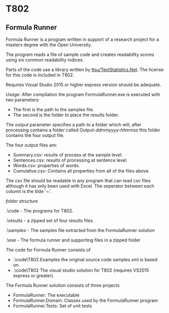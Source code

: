 # T802

## Formula Runner

Formula Runner is a program written in support of a research project for a masters degree with the Open University.

The program reads a file of sample code and creates readabillty scores using six common readability indices.

Parts of the code use a library written by [ttsu/TextStatistics.Net](https://github.com/ttsu/TextStatistics.Net).
The license for this code is included in T802.

Requires Visual Studio 2015 or higher express version should be adequate.

_Usage:_
After compilation the program FormulaRunner.exe is executed with two parameters:
- The first is the path to the samples file.
- The second is the folder to place the results folder.

The output parameter specifies a path to a folder which will, after processing contains a folder
called Output-_ddmmyyyy-hhmmss_ this folder contains the four output file.

The four output files are:
* Summary.csv: results of process at the sample level.
* Sentences.csv: results of processing at sentence level.
* Words.csv: properties of words.
* Cumulative.csv: Contains all properties from all of the files above.

The csv file should be readable in any program that can read csv files although it has only been used with Excel.
The seperator between each column is the tilde '~'.
 
_folder structure_

.\code - The programs for T802.

.\results - a zipped set of four results files. 

.\samples - The samples file extracted from the FormulaRunner solution

.\exe - The formula runner and supporting files in a zipped folder


The code for Formula Runner consists of 
- .\code\T802.Examples the original source code samples.xml is based on.
- .\code\T802 The visual studio solution for T802 (requires VS2015 express or greater).

The Formula Runner solution consists of three projects
- FormulaRunner: The executable
- FormulaRunner.Domain: Classes used by the FormulaRunner program
- FormulaRunner.Tests: Set of unit tests
